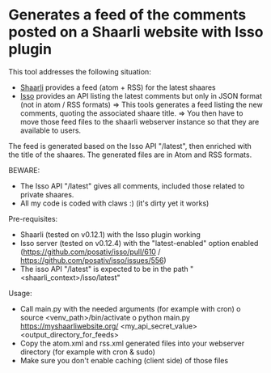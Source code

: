 # Generates a feed of the comments posted on a Shaarli website with Isso plugin

This tool addresses the following situation:
- [Shaarli](https://github.com/shaarli/Shaarli) provides a feed (atom + RSS) for the latest shaares
- [Isso](https://github.com/posativ/isso) provides an API listing the latest comments but only in JSON format (not in atom / RSS formats)
=> This tools generates a feed listing the new comments, quoting the associated shaare title.
=> You then have to move those feed files to the shaarli webserver instance so that they are available to users.

The feed is generated based on the Isso API "/latest", then enriched with the title of the shaares.
The generated files are in Atom and RSS formats.

BEWARE:
- The Isso API "/latest" gives all comments, included those related to private shaares.
- All my code is coded with claws :) (it's dirty yet it works)

Pre-requisites:
- Shaarli (tested on v0.12.1) with the Isso plugin working
- Isso server (tested on v0.12.4) with the "latest-enabled" option enabled (https://github.com/posativ/isso/pull/610 / https://github.com/posativ/isso/issues/556)
- The isso API "/latest" is expected to be in the path "<shaarli_context>/isso/latest"

Usage:
- Call main.py with the needed arguments (for example with cron)
  o source <venv_path>/bin/activate
  o python main.py https://myshaarliwebsite.org/ <my_api_secret_value> <output_directory_for_feeds>
- Copy the atom.xml and rss.xml generated files into your webserver directory (for example with cron & sudo)
- Make sure you don't enable caching (client side) of those files

